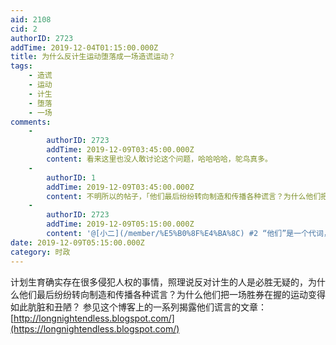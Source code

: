 ```yaml
---
aid: 2108
cid: 2
authorID: 2723
addTime: 2019-12-04T01:15:00.000Z
title: 为什么反计生运动堕落成一场造谎运动？
tags:
    - 造谎
    - 运动
    - 计生
    - 堕落
    - 一场
comments:
    -
        authorID: 2723
        addTime: 2019-12-09T03:45:00.000Z
        content: 看来这里也没人敢讨论这个问题，哈哈哈哈，鸵鸟真多。
    -
        authorID: 1
        addTime: 2019-12-09T03:45:00.000Z
        content: 不明所以的帖子，「他们最后纷纷转向制造和传播各种谎言？为什么他们把一场胜券在握的运动变得如此肮脏和丑陋？」**他们**是谁？一头雾水。
    -
        authorID: 2723
        addTime: 2019-12-09T05:15:00.000Z
        content: '@[小二](/member/%E5%B0%8F%E4%BA%8C) #2 “他们”是一个代词，通常指前文已经提到过的人。'
date: 2019-12-09T05:15:00.000Z
category: 时政
---
```


计划生育确实存在很多侵犯人权的事情，照理说反对计生的人是必胜无疑的，为什么他们最后纷纷转向制造和传播各种谎言？为什么他们把一场胜券在握的运动变得如此肮脏和丑陋？ 参见这个博客上的一系列揭露他们谎言的文章：[http://longnightendless.blogspot.com/](https://longnightendless.blogspot.com/)
